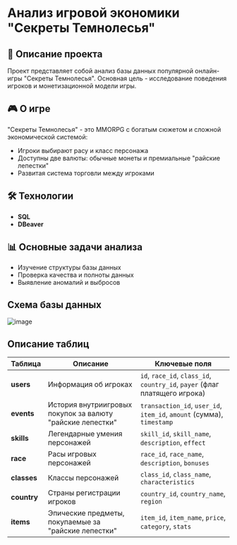 # Анализ игровой экономики "Секреты Темнолесья"

## 📌 Описание проекта
Проект представляет собой анализ базы данных популярной онлайн-игры "Секреты Темнолесья". Основная цель - исследование поведения игроков и монетизационной модели игры.

## 🎮 О игре
"Секреты Темнолесья" - это MMORPG с богатым сюжетом и сложной экономической системой:
- Игроки выбирают расу и класс персонажа
- Доступны две валюты: обычные монеты и премиальные "райские лепестки"
- Развитая система торговли между игроками

## 🛠 Технологии
- **SQL** 
- **DBeaver** 

## 📊 Основные задачи анализа
   - Изучение структуры базы данных
   - Проверка качества и полноты данных
   - Выявление аномалий и выбросов
## Схема базы данных
![image](https://github.com/user-attachments/assets/e4702043-d7eb-438e-8c54-4283fd395b7e)

## Описание таблиц
| Таблица | Описание | Ключевые поля |
|---------|----------|---------------|
| **users** | Информация об игроках | `id`, `race_id`, `class_id`, `country_id`, `payer` (флаг платящего игрока) |
| **events** | История внутриигровых покупок за валюту "райские лепестки" | `transaction_id`, `user_id`, `item_id`, `amount` (сумма), `timestamp` |
| **skills** | Легендарные умения персонажей | `skill_id`, `skill_name`, `description`, `effect` |
| **race** | Расы игровых персонажей | `race_id`, `race_name`, `description`, `bonuses` |
| **classes** | Классы персонажей | `class_id`, `class_name`, `characteristics` |
| **country** | Страны регистрации игроков | `country_id`, `country_name`, `region` |
| **items** | Эпические предметы, покупаемые за "райские лепестки" | `item_id`, `item_name`, `price`, `category`, `stats` |
